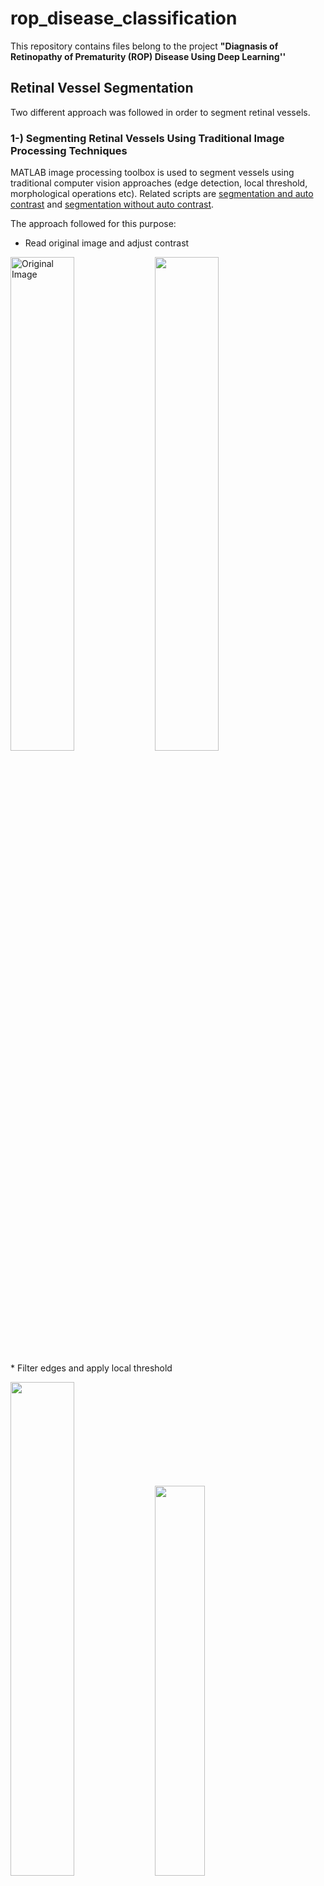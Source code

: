 # rop_disease_classification

This repository contains files belong to the project **"Diagnasis of Retinopathy of Prematurity (ROP) Disease Using Deep Learning''**

## Retinal Vessel Segmentation
Two different approach was followed in order to segment retinal vessels. 

### 1-) Segmenting Retinal Vessels Using Traditional Image Processing Techniques 
MATLAB image processing toolbox is used to segment vessels using traditional computer vision approaches (edge detection, local threshold, morphological operations etc). Related scripts are [segmentation and auto contrast](https://github.com/samialperen/rop_disease_classification/blob/master/code/segmentation_autocontrast.m) and [segmentation without auto contrast](https://github.com/samialperen/rop_disease_classification/blob/master/code/segmentation_manualconstract.m). 

The approach followed for this purpose:

* Read original image and adjust contrast 
<p float="left">
  <img src="https://github.com/samialperen/rop_disease_classification/blob/master/media/computer_vision/original_img.jpg" width="45%" height="45%" alt="Original Image">
  <img src="https://github.com/samialperen/rop_disease_classification/blob/master/media/computer_vision/contrast.jpg" width="45%" height="45%"> 
</p>
* Filter edges and apply local threshold 
<p float="left">
  <img src="https://github.com/samialperen/rop_disease_classification/blob/master/media/computer_vision/edges.jpg" width="45%" height="45%">
  <img src="https://github.com/samialperen/rop_disease_classification/blob/master/media/computer_vision/local_threshold.jpg" width="40%" height="40%"> 
</p>
* Bridge the gaps with morphological operations and finally select the longest/thickest vessels to obtain final image
<p float="left">
  <img src="https://github.com/samialperen/rop_disease_classification/blob/master/media/computer_vision/fill_gaps.jpg" width="45%" height="45%">
  <img src="https://github.com/samialperen/rop_disease_classification/blob/master/media/computer_vision/biggest_vessels.jpg" width="45%" height="45%"> 
</p>



### 2-) Segmenting Using Convolutional Neural Network U-Net with Transfer Learning
* A CNN architecture aimed for segmentation named **U-Net** (as shown below) was used 
<img src="https://github.com/samialperen/rop_disease_classification/blob/master/media/CNN/unet.png" width="50%" height="50%">

* Train it with [Imagenet](https://www.pyimagesearch.com/2017/03/20/imagenet-vggnet-resnet-inception-xception-keras)

* Use trained U-Net network to train our network for [DRIVE DATASET: Digital Retinal Images for Vessel Extraction](https://drive.grand-challenge.org) -->transfer learning


* Here are example input-output pairs where left image is the original image and right image is the output of U-Net
<p float="left">
  <img src="https://github.com/samialperen/rop_disease_classification/blob/master/media/CNN/input1.jpg" width="40%" height="40%">
  <img src="https://github.com/samialperen/rop_disease_classification/blob/master/media/CNN/output1.png" width="40%" height="40%">
</p>

<p float="left">
  <img src="https://github.com/samialperen/rop_disease_classification/blob/master/media/CNN/input2.jpg" width="40%" height="40%">
  <img src="https://github.com/samialperen/rop_disease_classification/blob/master/media/CNN/output2.jpg" width="38%" height="38%">
</p>


